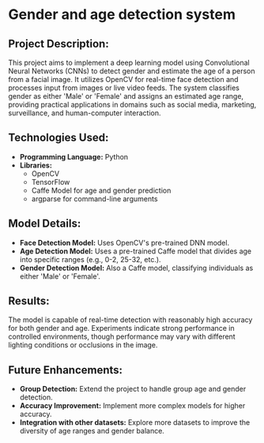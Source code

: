 # Gender and age detection system

## Project Description:

This project aims to implement a deep learning model using Convolutional Neural Networks (CNNs) to detect gender and estimate the age of a person from a facial image. It utilizes OpenCV for real-time face detection and processes input from images or live video feeds. The system classifies gender as either 'Male' or 'Female' and assigns an estimated age range, providing practical applications in domains such as social media, marketing, surveillance, and human-computer interaction.

## Technologies Used:

- **Programming Language:** Python
- **Libraries:**
    - OpenCV
    - TensorFlow
    - Caffe Model for age and gender prediction
    - argparse for command-line arguments

## Model Details:

- **Face Detection Model:** Uses OpenCV's pre-trained DNN model.
- **Age Detection Model:** Uses a pre-trained Caffe model that divides age into specific ranges (e.g., 0-2, 25-32, etc.).
- **Gender Detection Model:** Also a Caffe model, classifying individuals as either 'Male' or 'Female'.

## Results:

The model is capable of real-time detection with reasonably high accuracy for both gender and age. Experiments indicate strong performance in controlled environments, though performance may vary with different lighting conditions or occlusions in the image.

## Future Enhancements:

- **Group Detection:** Extend the project to handle group age and gender detection.
- **Accuracy Improvement:** Implement more complex models for higher accuracy.
- **Integration with other datasets:** Explore more datasets to improve the diversity of age ranges and gender balance.
